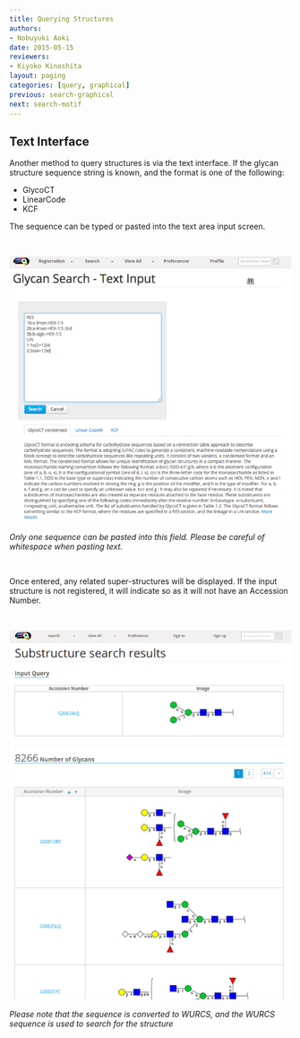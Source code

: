 ```yaml
---
title: Querying Structures
authors:
- Nobuyuki Aoki
date: 2015-05-15
reviewers:
- Kiyoko Kinoshita
layout: paging
categories: [query, graphical]
previous: search-graphical
next: search-motif
---
```


Text Interface
------------
  Another method to query structures is via the text interface.  If the glycan structure sequence string is known, and the format is one of the following:
   
  * GlycoCT
  * LinearCode
  * KCF
  
  
The sequence can be typed or pasted into the text area input screen.

<br>

![Glytoucan Text Interface](/images/manual/search-text.png)

*Only one sequence can be pasted into this field.  Please be careful of whitespace when pasting text.* 

<br>

Once entered, any related super-structures will be displayed.  If the input structure is not registered, it will indicate so as it will not have an Accession Number. 

<br>

![Glytoucan Graphical Interface](/images/manual/search-result.png)

_Please note that the sequence is converted to WURCS, and the WURCS sequence is used to search for the structure_

<br>

<div id='discourse-comments'></div>

<script type="text/javascript">
  DiscourseEmbed = { discourseUrl: 'http://test.discourse.glytoucan.org/',
                     discourseEmbedUrl: 'http://code.glytoucan.org/manual/search-text/' };

  (function() {
    var d = document.createElement('script'); d.type = 'text/javascript'; d.async = true;
    d.src = DiscourseEmbed.discourseUrl + 'javascripts/embed.js';
    (document.getElementsByTagName('head')[0] || document.getElementsByTagName('body')[0]).appendChild(d);
  })();
</script>

<br>

<br>
